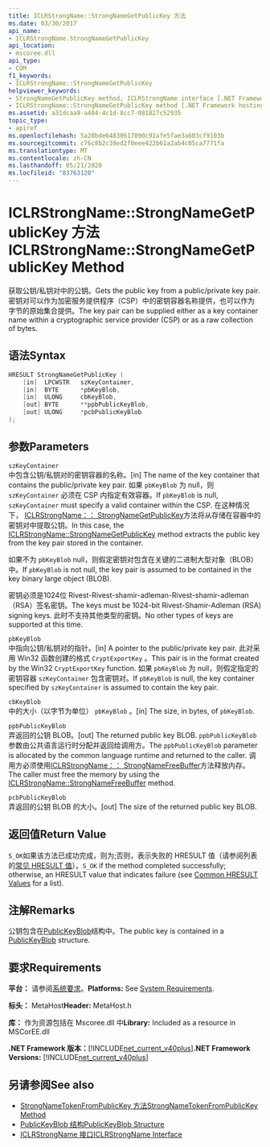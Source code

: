 ```yaml
---
title: ICLRStrongName::StrongNameGetPublicKey 方法
ms.date: 03/30/2017
api_name:
- ICLRStrongName.StrongNameGetPublicKey
api_location:
- mscoree.dll
api_type:
- COM
f1_keywords:
- ICLRStrongName::StrongNameGetPublicKey
helpviewer_keywords:
- StrongNameGetPublicKey method, ICLRStrongName interface [.NET Framework hosting]
- ICLRStrongName::StrongNameGetPublicKey method [.NET Framework hosting]
ms.assetid: a31dcaa9-a404-4c1d-8cc7-081827c52935
topic_type:
- apiref
ms.openlocfilehash: 5a20bde64830617090c92afe5fae3a603cf9103b
ms.sourcegitcommit: c76c8b2c39ed2f0eee422b61a2ab4c05ca7771fa
ms.translationtype: MT
ms.contentlocale: zh-CN
ms.lasthandoff: 05/21/2020
ms.locfileid: "83763120"
---
```

# <a name="iclrstrongnamestrongnamegetpublickey-method"></a><span data-ttu-id="98ed6-102">ICLRStrongName::StrongNameGetPublicKey 方法</span><span class="sxs-lookup"><span data-stu-id="98ed6-102">ICLRStrongName::StrongNameGetPublicKey Method</span></span>
<span data-ttu-id="98ed6-103">获取公钥/私钥对中的公钥。</span><span class="sxs-lookup"><span data-stu-id="98ed6-103">Gets the public key from a public/private key pair.</span></span> <span data-ttu-id="98ed6-104">密钥对可以作为加密服务提供程序（CSP）中的密钥容器名称提供，也可以作为字节的原始集合提供。</span><span class="sxs-lookup"><span data-stu-id="98ed6-104">The key pair can be supplied either as a key container name within a cryptographic service provider (CSP) or as a raw collection of bytes.</span></span>  
  
## <a name="syntax"></a><span data-ttu-id="98ed6-105">语法</span><span class="sxs-lookup"><span data-stu-id="98ed6-105">Syntax</span></span>  
  
```cpp  
HRESULT StrongNameGetPublicKey (
    [in]  LPCWSTR   szKeyContainer,  
    [in]  BYTE      *pbKeyBlob,  
    [in]  ULONG     cbKeyBlob,  
    [out] BYTE      **ppbPublicKeyBlob,  
    [out] ULONG     *pcbPublicKeyBlob  
);  
```  
  
## <a name="parameters"></a><span data-ttu-id="98ed6-106">参数</span><span class="sxs-lookup"><span data-stu-id="98ed6-106">Parameters</span></span>  
 `szKeyContainer`  
 <span data-ttu-id="98ed6-107">中包含公钥/私钥对的密钥容器的名称。</span><span class="sxs-lookup"><span data-stu-id="98ed6-107">[in] The name of the key container that contains the public/private key pair.</span></span> <span data-ttu-id="98ed6-108">如果 `pbKeyBlob` 为 null，则 `szKeyContainer` 必须在 CSP 内指定有效容器。</span><span class="sxs-lookup"><span data-stu-id="98ed6-108">If `pbKeyBlob` is null, `szKeyContainer` must specify a valid container within the CSP.</span></span> <span data-ttu-id="98ed6-109">在这种情况下， [ICLRStrongName：： StrongNameGetPublicKey](iclrstrongname-strongnamegetpublickey-method.md)方法将从存储在容器中的密钥对中提取公钥。</span><span class="sxs-lookup"><span data-stu-id="98ed6-109">In this case, the [ICLRStrongName::StrongNameGetPublicKey](iclrstrongname-strongnamegetpublickey-method.md) method extracts the public key from the key pair stored in the container.</span></span>  
  
 <span data-ttu-id="98ed6-110">如果不为 `pbKeyBlob` null，则假定密钥对包含在关键的二进制大型对象（BLOB）中。</span><span class="sxs-lookup"><span data-stu-id="98ed6-110">If `pbKeyBlob` is not null, the key pair is assumed to be contained in the key binary large object (BLOB).</span></span>  
  
 <span data-ttu-id="98ed6-111">密钥必须是1024位 Rivest-Rivest-shamir-adleman-Rivest-shamir-adleman （RSA）签名密钥。</span><span class="sxs-lookup"><span data-stu-id="98ed6-111">The keys must be 1024-bit Rivest-Shamir-Adleman (RSA) signing keys.</span></span> <span data-ttu-id="98ed6-112">此时不支持其他类型的密钥。</span><span class="sxs-lookup"><span data-stu-id="98ed6-112">No other types of keys are supported at this time.</span></span>  
  
 `pbKeyBlob`  
 <span data-ttu-id="98ed6-113">中指向公钥/私钥对的指针。</span><span class="sxs-lookup"><span data-stu-id="98ed6-113">[in] A pointer to the public/private key pair.</span></span> <span data-ttu-id="98ed6-114">此对采用 Win32 函数创建的格式 `CryptExportKey` 。</span><span class="sxs-lookup"><span data-stu-id="98ed6-114">This pair is in the format created by the Win32 `CryptExportKey` function.</span></span> <span data-ttu-id="98ed6-115">如果 `pbKeyBlob` 为 null，则假定指定的密钥容器 `szKeyContainer` 包含密钥对。</span><span class="sxs-lookup"><span data-stu-id="98ed6-115">If `pbKeyBlob` is null, the key container specified by `szKeyContainer` is assumed to contain the key pair.</span></span>  
  
 `cbKeyBlob`  
 <span data-ttu-id="98ed6-116">中的大小（以字节为单位） `pbKeyBlob` 。</span><span class="sxs-lookup"><span data-stu-id="98ed6-116">[in] The size, in bytes, of `pbKeyBlob`.</span></span>  
  
 `ppbPublicKeyBlob`  
 <span data-ttu-id="98ed6-117">弄返回的公钥 BLOB。</span><span class="sxs-lookup"><span data-stu-id="98ed6-117">[out] The returned public key BLOB.</span></span> <span data-ttu-id="98ed6-118">`ppbPublicKeyBlob`参数由公共语言运行时分配并返回给调用方。</span><span class="sxs-lookup"><span data-stu-id="98ed6-118">The `ppbPublicKeyBlob` parameter is allocated by the common language runtime and returned to the caller.</span></span> <span data-ttu-id="98ed6-119">调用方必须使用[ICLRStrongName：： StrongNameFreeBuffer](iclrstrongname-strongnamefreebuffer-method.md)方法释放内存。</span><span class="sxs-lookup"><span data-stu-id="98ed6-119">The caller must free the memory by using the [ICLRStrongName::StrongNameFreeBuffer](iclrstrongname-strongnamefreebuffer-method.md) method.</span></span>  
  
 `pcbPublicKeyBlob`  
 <span data-ttu-id="98ed6-120">弄返回的公钥 BLOB 的大小。</span><span class="sxs-lookup"><span data-stu-id="98ed6-120">[out] The size of the returned public key BLOB.</span></span>  
  
## <a name="return-value"></a><span data-ttu-id="98ed6-121">返回值</span><span class="sxs-lookup"><span data-stu-id="98ed6-121">Return Value</span></span>  
 <span data-ttu-id="98ed6-122">`S_OK`如果该方法已成功完成，则为;否则，表示失败的 HRESULT 值（请参阅列表的[常见 HRESULT 值](/windows/win32/seccrypto/common-hresult-values)）。</span><span class="sxs-lookup"><span data-stu-id="98ed6-122">`S_OK` if the method completed successfully; otherwise, an HRESULT value that indicates failure (see [Common HRESULT Values](/windows/win32/seccrypto/common-hresult-values) for a list).</span></span>  
  
## <a name="remarks"></a><span data-ttu-id="98ed6-123">注解</span><span class="sxs-lookup"><span data-stu-id="98ed6-123">Remarks</span></span>  
 <span data-ttu-id="98ed6-124">公钥包含在[PublicKeyBlob](../strong-naming/publickeyblob-structure.md)结构中。</span><span class="sxs-lookup"><span data-stu-id="98ed6-124">The public key is contained in a [PublicKeyBlob](../strong-naming/publickeyblob-structure.md) structure.</span></span>  
  
## <a name="requirements"></a><span data-ttu-id="98ed6-125">要求</span><span class="sxs-lookup"><span data-stu-id="98ed6-125">Requirements</span></span>  
 <span data-ttu-id="98ed6-126">**平台：** 请参阅[系统要求](../../get-started/system-requirements.md)。</span><span class="sxs-lookup"><span data-stu-id="98ed6-126">**Platforms:** See [System Requirements](../../get-started/system-requirements.md).</span></span>  
  
 <span data-ttu-id="98ed6-127">**标头：** MetaHost</span><span class="sxs-lookup"><span data-stu-id="98ed6-127">**Header:** MetaHost.h</span></span>  
  
 <span data-ttu-id="98ed6-128">**库：** 作为资源包括在 Mscoree.dll 中</span><span class="sxs-lookup"><span data-stu-id="98ed6-128">**Library:** Included as a resource in MSCorEE.dll</span></span>  
  
 <span data-ttu-id="98ed6-129">**.NET Framework 版本：**[!INCLUDE[net_current_v40plus](../../../../includes/net-current-v40plus-md.md)]</span><span class="sxs-lookup"><span data-stu-id="98ed6-129">**.NET Framework Versions:** [!INCLUDE[net_current_v40plus](../../../../includes/net-current-v40plus-md.md)]</span></span>  
  
## <a name="see-also"></a><span data-ttu-id="98ed6-130">另请参阅</span><span class="sxs-lookup"><span data-stu-id="98ed6-130">See also</span></span>

- [<span data-ttu-id="98ed6-131">StrongNameTokenFromPublicKey 方法</span><span class="sxs-lookup"><span data-stu-id="98ed6-131">StrongNameTokenFromPublicKey Method</span></span>](iclrstrongname-strongnametokenfrompublickey-method.md)
- [<span data-ttu-id="98ed6-132">PublicKeyBlob 结构</span><span class="sxs-lookup"><span data-stu-id="98ed6-132">PublicKeyBlob Structure</span></span>](../strong-naming/publickeyblob-structure.md)
- [<span data-ttu-id="98ed6-133">ICLRStrongName 接口</span><span class="sxs-lookup"><span data-stu-id="98ed6-133">ICLRStrongName Interface</span></span>](iclrstrongname-interface.md)

